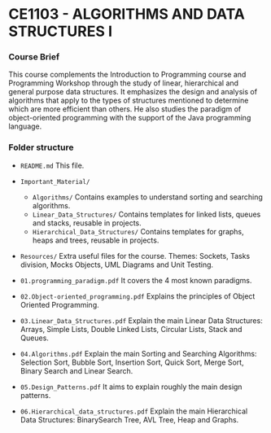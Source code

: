 # CE1103 - ALGORITHMS AND DATA STRUCTURES I

### Course Brief

This course complements the Introduction to Programming course and Programming Workshop through the study of linear, hierarchical and general purpose data structures. It emphasizes the design and analysis of algorithms that apply to the types of structures mentioned to determine which are more efficient than others.
He also studies the paradigm of object-oriented programming with the support of the Java programming language.

### Folder structure

- `README.md`
    This file.
    
- `Important_Material/`
    - `Algorithms/`
      Contains examples to understand sorting and searching algorithms.
    - `Linear_Data_Structures/`
      Contains templates for linked lists, queues and stacks, reusable in projects.
    - `Hierarchical_Data_Structures/`
      Contains templates for graphs, heaps and trees, reusable in projects.
    
- `Resources/`
    Extra useful files for the course.
    Themes: Sockets, Tasks division, Mocks Objects, UML Diagrams and Unit Testing.
    
- `01.programming_paradigm.pdf`
    It covers the 4 most known paradigms.
- `02.Object-oriented_programming.pdf`
     Explains the principles of Object Oriented Programming.
- `03.Linear_Data_Structures.pdf`
    Explain the main Linear Data Structures: Arrays, Simple Lists, Double Linked Lists, Circular Lists, Stack and Queues.
- `04.Algorithms.pdf`
    Explain the main Sorting and Searching Algorithms: Selection Sort, Bubble Sort, Insertion Sort, Quick Sort, Merge Sort, Binary Search and Linear Search.
- `05.Design_Patterns.pdf`
    It aims to explain roughly the main design patterns.
- `06.Hierarchical_data_structures.pdf`
    Explain the main Hierarchical Data Structures: BinarySearch Tree, AVL Tree, Heap and Graphs.
    
